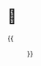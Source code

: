 # 🥮


<!--more-->

{{<figure src="https://jiangbao-1258001083.cos.ap-shanghai.myqcloud.com/moon-festival-2022.jpg" title="但愿人长久，千里共婵娟 🥮">}}
